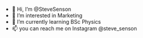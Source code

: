 - 👋 Hi, I’m @SteveSenson
- 👀 I’m interested in Marketing
- 🌱 I’m currently learning BSc Physics
- 📫 you can reach me on Instagram @steve_senson

<!---
SteveSenson/SteveSenson is a ✨ special ✨ repository because its `README.md` (this file) appears on your GitHub profile.
You can click the Preview link to take a look at your changes.
--->
